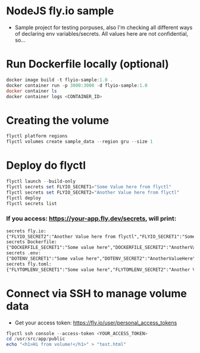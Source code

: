 # NodeJS fly.io sample

- Sample project for testing porpuses, also I'm checking all different ways of declaring env variables/secrets. All values here are not confidential, so...

# Run Dockerfile locally (optional)

```powershell
docker image build -t flyio-sample:1.0 .
docker container run -p 3000:3000 -d flyio-sample:1.0
docker container ls
docker container logs <CONTAINER_ID>
```

# Creating the volume
```powershell
flyctl platform regions
flyctl volumes create sample_data --region gru --size 1
```

# Deploy do flyctl
```powershell
flyctl launch --build-only
flyctl secrets set FLYIO_SECRET1="Some Value here from flyctl"
flyctl secrets set FLYIO_SECRET2="Another Value here from flyctl"
flyctl deploy
flyctl secrets list
```

###  If you access: https://your-app.fly.dev/secrets, will print:

```html
secrets fly.io:
{"FLYIO_SECRET2":"Another Value here from flyctl","FLYIO_SECRET1":"Some Value here from flyctl"}
secrets Dockerfile:
{"DOCKERFILE_SECRET1":"Some value here","DOCKERFILE_SECRET2":"AnotherValueHere"}
secrets .env:
{"DOTENV_SECRET1":"Some value here","DOTENV_SECRET2":"AnotherValueHere","DOTENV_SECRET3":"Another Value Here"}
secrets fly.toml:
{"FLYTOMLENV_SECRET1":"Some value here","FLYTOMLENV_SECRET2":"Another Value here"}
```

# Connect via SSH to manage volume data

- Get your access token: https://fly.io/user/personal_access_tokens
```powershell
flyctl ssh console --access-token <YOUR_ACCESS_TOKEN>
cd /usr/src/app/public
echo "<h1>Hi from volume!</h1>" > "test.html"
```
